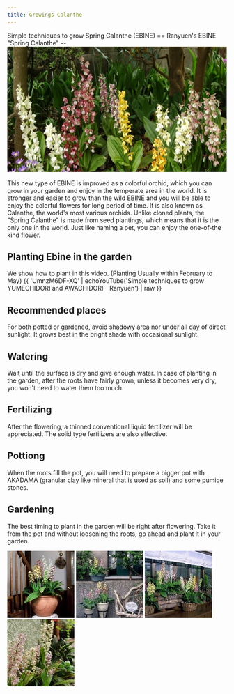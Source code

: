 ```yaml
---
title: Growings Calanthe
---
```

<link rel="stylesheet" href="/assets/stylesheets/calanthe.css" />
Simple techniques to grow Spring Calanthe (EBINE)
==
Ranyuen's EBINE "Spring Calanthe"
--
<img src="/assets/images/growings_iikanzi.jpg" width="722" height="288" alt="Spring Calanthe (EBINE) - Ranyuen" />

This new type of EBINE is improved as a colorful orchid, which you can grow in your garden and enjoy in the temperate area in the world. It is stronger and easier to grow than the wild EBINE and you will be able to enjoy the colorful flowers for long period of time. It is also known as Calanthe, the world's most various orchids. Unlike cloned plants, the "Spring Calanthe" is made from seed plantings, which means that it is the only one in the world. Just like naming a pet, you can enjoy the one-of-the kind flower.

Planting Ebine in the garden
--
We show how to plant in this video. (Planting Usually within February to May)
{{ 'UmnzM6DF-XQ' | echoYouTube('Simple techniques to grow YUMECHIDORI and AWACHIDORI - Ranyuen') | raw }}

Recommended places
--
For both potted or gardened, avoid shadowy area nor under all day of direct sunlight. It grows best in the bright shade with occasional sunlight.

Watering
--
Wait until the surface is dry and give enough water. In case of planting in the garden, after the roots have fairly grown, unless it becomes very dry, you won't need to water them too much.

Fertilizing
--
After the flowering, a thinned conventional liquid fertilizer will be appreciated. The solid type fertilizers are also effective.

Pottiong
--
When the roots fill the pot, you will need to prepare a bigger pot with AKADAMA (granular clay like mineral that is used as soil) and some pumice stones.

Gardening
--
The best timing to plant in the garden will be right after flowering. Take it from the pot and without loosening the roots, go ahead and plant it in your garden.

![Spring Calanthe (EBINE) - Ranyuen](/assets/images/growings_bo2.jpg)
![Spring Calanthe (EBINE) - Ranyuen](/assets/images/growings_bo3.jpg)
![Spring Calanthe (EBINE) - Ranyuen](/assets/images/growings_bo4.jpg)
![Spring Calanthe (EBINE) - Ranyuen](/assets/images/growings_bo5.jpg)
